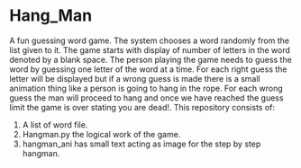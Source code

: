 # Hang_Man
A fun guessing word game. The system chooses a word randomly from the list given to it. 
The game starts with display of number of letters in the word denoted by a blank space. 
The person playing the game needs to guess the word by guessing one letter of the word at a time.
For each right guess the letter will be displayed but if a wrong guess is made there is a small animation thing like a person is going to hang in the rope. 
For each wrong guess the man will proceed to hang and once we have reached the guess limit the game is over stating you are dead!. 
This repository consists of:
1. A list of word file.
2. Hangman.py the logical work of the game.
3. hangman_ani has small text acting as image for the step by step hangman.
   
